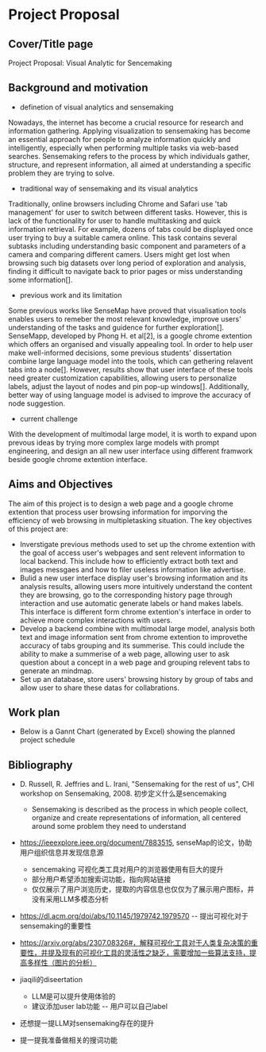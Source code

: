 # Project Proposal
## Cover/Title page
Project Proposal: Visual Analytic for Sencemaking

## Background and motivation
- definetion of visual analytics and sensemaking

Nowadays, the internet has become a crucial resource for research and information gathering. Applying visualization to sensemaking has become an essential approach for people to analyze information quickly and intelligently, especially when performing multiple tasks via web-based searches. Sensemaking refers to the process by which individuals gather, structure, and represent information, all aimed at understanding a specific problem they are trying to solve.
- traditional way of sensemaking and its visual analytics

Traditionally, online browsers including Chrome and Safari use 'tab management' for user to switch between different tasks. However, this is lack of the functionality for user to handle multitasking and quick information retrieval. For example, dozens of tabs could be displayed once user trying to buy a suitable camera online. This task contains several subtasks including understanding basic component and parameters of a camera and comparing different camers. Users might get lost when browsing such big datasets over long period of exploration and analysis, finding it difficult to navigate back to prior pages or miss understanding some information[].

- previous work and its limitation

Some previous works like SenseMap have proved that visualisation tools enables users to remeber the most relevant knowledge, improve users' understanding of the tasks and guidence for further exploration[]. SenseMapp, developed by Phong H. et al[2], is a google chrome extention which offers an organised and visually appealing tool. In order to help user make well-informed decisions, some previous students' dissertation combine large language model into the tools, which can gethering relavent tabs into a node[]. However, results show that user interface of these tools need greater customization capabilities, allowing users to personalize labels, adjust the layout of nodes and pin pop-up windows[]. Additionally, better way of using language model is advised to improve the accuracy of node suggestion.

- current challenge

With the development of multimodal large model, it is worth to expand upon prevous ideas by trying more complex large models with prompt engineering, and design an all new user interface using different framwork beside google chrome extention interface.


## Aims and Objectives
The aim of this project is to design a web page and a google chrome extention that process user browsing information for imporving the efficiency of web browsing in multipletasking situation. The key objectives of this project are:
- Inverstigate previous methods used to set up the chrome extention with the goal of access user's webpages and sent relevent information to local backend. This include how to efficiently extract both text and images messgaes and how to filer useless information like advertise.
- Bulid a new user interface display user's browsing information and its analysis results, allowing users more intuitively understand the content they are browsing, go to the corresponding history page through interaction and use automatic generate labels or hand makes labels. This interface is different form chrome extention's interface in order to achieve more complex interactions with users.
- Develop a backend combine with multimodal large model, analysis both text and image information sent from chrome extention to improvethe accuracy of tabs grouping and its summerise. This could include the ability to make a summerise of a web page, allowing user to ask question about a concept in a web page and grouping relevent tabs to generate an mindmap.
- Set up an database, store users' browsing history by group of tabs and allow user to share these datas for collabrations.
## Work plan
- Below is a Gannt Chart (generated by Excel) showing the planned project schedule 



## Bibliography
- D. Russell, R. Jeffries and L. Irani, "Sensemaking for the rest of us", CHI workshop on Sensemaking, 2008. 初步定义什么是sencemaking
    - Sensemaking is described as the process in which people collect, organize and create representations of information, all centered around some problem they need to understand
- https://ieeexplore.ieee.org/document/7883515, senseMap的论文，协助用户组织信息并发现信息源
    - sencemaking 可视化类工具对用户的浏览器使用有巨大的提升
    - 部分用户希望添加搜索词功能，指向网站链接
    - 仅仅展示了用户浏览历史，提取的内容信息也仅仅为了展示用户图标，并没有采用LLM多模态分析
- https://dl.acm.org/doi/abs/10.1145/1979742.1979570 -- 提出可视化对于sensemaking的重要性
- https://arxiv.org/abs/2307.08326#，解释可视化工具对于人类复杂决策的重要性，并提及现有的可视化工具的灵活性之缺乏，需要增加一些算法支持，提高多样性（图片的分析）
- jiaqili的diseertation
    - LLM是可以提升使用体验的
    - 建议添加user lab功能 -- 用户可以自己label




- 还想提一提LLM对sensemaking存在的提升
- 提一提我准备做相关的搜词功能